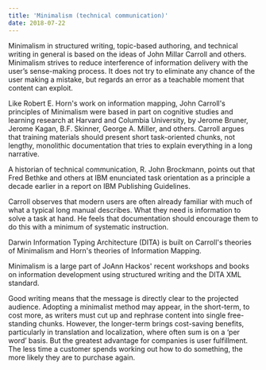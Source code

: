 ```yaml
---
title: 'Minimalism (technical communication)'
date: 2018-07-22
---
```


Minimalism in structured writing, topic-based authoring, and technical writing in general is based on the ideas of John Millar Carroll and others. <!-- end --> Minimalism strives to reduce interference of information delivery with the user’s sense-making process. It does not try to eliminate any chance of the user making a mistake, but regards an error as a teachable moment that content can exploit.

Like Robert E. Horn's work on information mapping, John Carroll's principles of Minimalism were based in part on cognitive studies and learning research at Harvard and Columbia University, by Jerome Bruner, Jerome Kagan, B.F. Skinner, George A. Miller, and others. Carroll argues that training materials should present short task-oriented chunks, not lengthy, monolithic documentation that tries to explain everything in a long narrative.

A historian of technical communication, R. John Brockmann, points out that Fred Bethke and others at IBM enunciated task orientation as a principle a decade earlier in a report on IBM Publishing Guidelines.

Carroll observes that modern users are often already familiar with much of what a typical long manual describes. What they need is information to solve a task at hand. He feels that documentation should encourage them to do this with a minimum of systematic instruction.

Darwin Information Typing Architecture (DITA) is built on Carroll's theories of Minimalism and Horn's theories of Information Mapping.

Minimalism is a large part of JoAnn Hackos' recent workshops and books on information development using structured writing and the DITA XML standard.

Good writing means that the message is directly clear to the projected audience. Adopting a minimalist method may appear, in the short-term, to cost more, as writers must cut up and rephrase content into single free-standing chunks. However, the longer-term brings cost-saving benefits, particularly in translation and localization, where often sum is on a ‘per word’ basis. But the greatest advantage for companies is user fulfillment. The less time a customer spends working out how to do something, the more likely they are to purchase again.
